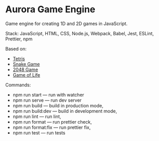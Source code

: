 ﻿# Aurora Game Engine

Game engine for creating 1D and 2D games in JavaScript.

Stack: JavaScript, HTML, CSS, Node.js, Webpack, Babel, Jest, ESLint, Prettier, npm

Based on:

- [Tetris](https://eugene-serb.github.io/tetris/)
- [Snake Game](https://eugene-serb.github.io/snake-game/)
- [2048 Game](https://eugene-serb.github.io/2048-game/)
- [Game of Life](https://eugene-serb.github.io/game-of-life/)

Commands:

- npm run start — run with watcher
- npm run serve — run dev server
- npm run build — build in production mode,
- npm run build:dev — build in development mode,
- npm run lint — run lint,
- npm run format — run prettier check,
- npm run format:fix — run prettier fix,
- npm run test — run tests
